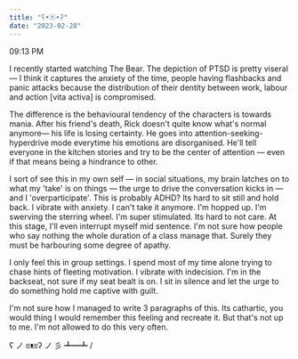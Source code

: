 ```yaml
---
title: "ʕ•㉨•ʔ"
date: "2023-02-28"
---
```


09:13 PM

I recently started watching The Bear. The depiction of PTSD is pretty viseral — I think it captures the anxiety of the time, people having flashbacks and panic attacks because the distribution of their dentity between work, labour and action [vita activa] is compromised.

The difference is the behavioural tendency of the characters is towards mania. After his friend's death, Rick doesn't quite know what's normal anymore— his life is losing certainty. He goes into attention-seeking-hyperdrive mode everytime his emotions are disorganised. He'll tell everyone in the kitchen stories and try to be the center of attention — even if that means being a hindrance to other.

I sort of see this in my own self — in social situations, my brain latches on to what my 'take' is on things — the urge to drive the conversation kicks in — and I 'overparticipate'. This is probably ADHD?
Its hard to sit still and hold back. I vibrate with anxiety. I can't take it anymore. I'm hopped up. I'm swerving the sterring wheel. I'm super stimulated. Its hard to not care. At this stage, I'll even interrupt myself mid sentence. I'm not sure how people who say nothing the whole duration of a class manage that. Surely they must be harbouring some degree of apathy.

I only feel this in group settings. I spend most of my time alone trying to chase hints of fleeting motivation. I vibrate with indecision. I'm in the backseat, not sure if my seat bealt is on. I sit in silence and let the urge to do something hold me captive with guilt.

I'm not sure how I managed to write 3 paragraphs of this. Its cathartic, you would thing I would remember this feeling and recreate it. But that's not up to me. I'm not allowed to do this very often.

ʕ ノ ಠᴥಠʔ ノ 彡 ┻━┻ /
